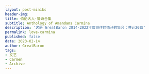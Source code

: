 ```yaml
---
layout: post-minibo
header-img:
title: 伯伦大人·情诗合集
subtitle: Anthology of Amandans Carmina
description: '这是 GreatBaron 2014-2022年度创作的情诗的集合；共计20篇'
permalink: love-carmina
published: false
date: 2023-02-14
author: GreatBaron
tags:
- 文艺
- Carmen
- Archive
---
```



